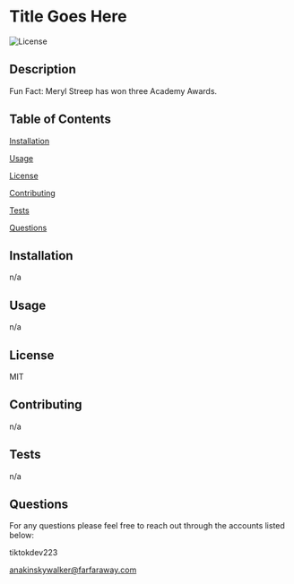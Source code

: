 # Title Goes Here

  ![License](https://img.shields.io/badge/License-MIT)

  ## Description

  Fun Fact: Meryl Streep has won three Academy Awards. 
  
  ## Table of Contents
    
  [Installation](#installation)
    
  [Usage](#usage)
  
  [License](#license)
  
  [Contributing](#contributing)
  
  [Tests](#tests)
  
  [Questions](#questions)
    
  ## Installation 
  
  n/a
  
  ## Usage
  
  n/a
  
  ## License

  MIT
  
  ## Contributing 
  
  n/a

  ## Tests 
  
  n/a
  
  ## Questions

  For any questions please feel free to reach out through the accounts listed below:

  tiktokdev223

  anakinskywalker@farfaraway.com 
  
